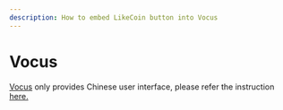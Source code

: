 ```yaml
---
description: How to embed LikeCoin button into Vocus
---
```


# Vocus

[Vocus](https://vocus.cc/) only provides Chinese user interface, please refer the instruction [here.](https://docs.like.co/v/zh/user-guide/likecoin-button/vocus)


